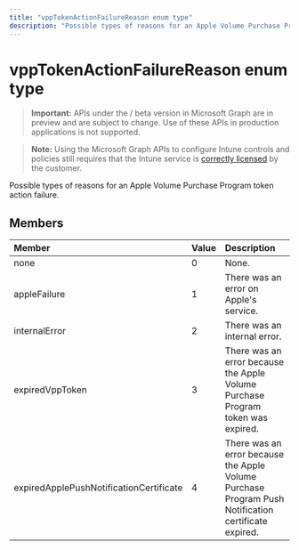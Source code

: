 ```yaml
---
title: "vppTokenActionFailureReason enum type"
description: "Possible types of reasons for an Apple Volume Purchase Program token action failure."
---
```


# vppTokenActionFailureReason enum type

> **Important:** APIs under the / beta version in Microsoft Graph are in preview and are subject to change. Use of these APIs in production applications is not supported.

> **Note:** Using the Microsoft Graph APIs to configure Intune controls and policies still requires that the Intune service is [correctly licensed](https://go.microsoft.com/fwlink/?linkid=839381) by the customer.

Possible types of reasons for an Apple Volume Purchase Program token action failure.
## Members
|Member|Value|Description|
|:---|:---|:---|
|none|0|None.|
|appleFailure|1|There was an error on Apple's service.|
|internalError|2|There was an internal error.|
|expiredVppToken|3|There was an error because the Apple Volume Purchase Program token was expired.|
|expiredApplePushNotificationCertificate|4|There was an error because the Apple Volume Purchase Program Push Notification certificate expired.|





